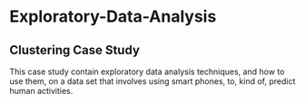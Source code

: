 # Exploratory-Data-Analysis
## Clustering Case Study

This case study contain exploratory data analysis techniques, and how to use them, 
on a data set that involves using smart phones, to, kind of, predict human activities.
